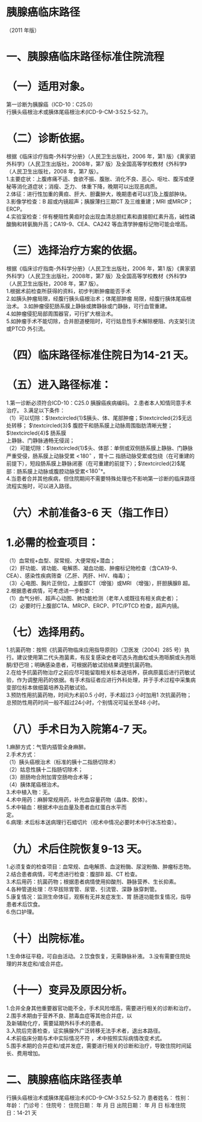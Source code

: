 # 胰腺癌临床路径  
（2011 年版）  
# 一、胰腺癌临床路径标准住院流程  
# （一）适用对象。  
第一诊断为胰腺癌（ICD-10：C25.0）  
行胰头癌根治术或胰体尾癌根治术(ICD-9-CM-3:52.5-52.7)。  
# （二）诊断依据。  
根据《临床诊疗指南-外科学分册》（人民卫生出版社，2006 年，第1 版）《黄家驷外科学》（人民卫生出版社，2008年，第7 版）及全国高等学校教材《外科学》（人民卫生出版社，2008 年，第7 版）。  
1.主要症状：上腹疼痛不适、食欲不振、腹胀、消化不良、恶心、呕吐、腹泻或便秘等消化道症状；消瘦、乏力、 体重下降，晚期可以出现恶病质。  
2.体征：进行性加重的黄疸、肝大、胆囊肿大，晚期患者可以扪及上腹部肿块。  
3.影像学检查：B 超或内镜超声；胰腺薄扫三期CT 及三维重建；MRI 或MRCP；ERCP。  
4.实验室检查：伴有梗阻性黄疸时会出现血清总胆红素和直接胆红素升高，碱性磷酸酶和转氨酶升高；CA19-9、CEA、CA242 等血清学肿瘤标记物可能会增高。  
# （三）选择治疗方案的依据。  
根据《临床诊疗指南-外科学分册》（人民卫生出版社，2006 年，第1 版）《黄家驷外科学》（人民卫生出版社，2008年，第7 版）及全国高等学校教材《外科学》（人民卫生出版社，2008 年，第7 版）。  
1.根据术前检查所获得的资料，初步判断肿瘤能否手术  
2.如胰头肿瘤局限，经腹行胰头癌根治术；体尾部肿瘤 局限，经腹行胰体尾癌根治术。 3.如肿瘤侵犯肠系膜上静脉或脾静脉或门静脉，可行血管重建。  
4.如肿瘤侵犯局部周围器官，可行扩大根治术。  
5.如肿瘤手术不能切除，合并胆道梗阻时，可行姑息性手术解除梗阻、内支架引流或PTCD 外引流。  
# （四）临床路径标准住院日为14-21 天。  
# （五）进入路径标准：  
1.第一诊断必须符合ICD-10：C25.0 胰腺癌疾病编码。 2.患者本人知情同意手术治疗。 3.满足以下条件：  
（1）可以切除：$\textcircled{1}$胰头、体、尾部肿瘤；$\textcircled{2}$无远处转移； $\textcircled{3}$ 腹腔干和肠系膜上动脉周围脂肪清晰光整； $\textcircled{4}$ 肠系膜  
上静脉、门静脉通畅无侵润；  
（2）可能切除：$\textcircled{1}$头、体部：单侧或双侧肠系膜上静脉、门静脉严重受侵，肠系膜上动脉受累 $<\!180^{\circ}$ ，胃十二 指肠动脉受累或包绕（在可重建的前提下），短段肠系膜上静脉闭塞（在可重建的前提下）；$\textcircled{2}$尾部：肠系膜上动脉或腹腔动脉受累$<\!180^{\circ}$°。  
4.当患者合并其他疾病，但住院期间不需要特殊处理也不影响第一诊断的临床路径流程实施时，可以进入路径。  
# （六）术前准备3-6 天（指工作日）  
# 1.必需的检查项目：  
（1）血常规$+$血型、尿常规、大便常规$+$潜血；  
（2）肝功能、肾功能、电解质、凝血功能、肿瘤标记物检查（含CA19-9、CEA）、感染性疾病筛查（乙肝、丙肝、HIV、梅毒）；  
（3）心电图、胸片正侧位，上腹部CT（增强）或MRI （增强），肝胆胰腺B 超。  
2.根据患者病情，可考虑进一步检查：  
（1）血气分析、超声心动图、肺功能检测（老年人或既往有相关病史者）；  
（2）必要时行上腹部CTA、MRCP、ERCP、PTC/PTCD 检查，超声内镜。  
# （七）选择用药。  
1.抗菌药物：按照《抗菌药物临床应用指导原则》（卫医发〔2004〕285 号）执行。建议使用第二代头孢菌素，有反复感染史者可选头孢曲松或头孢哌酮或头孢哌酮/舒巴坦；明确感染患者，可根据药敏试验结果调整抗菌药物。  
2.在给予抗菌药物治疗之前应尽可能留取相关标本送培养，获病原菌后进行药敏试验，作为调整用药的依据。有手术指征者应进行外科处理，并于手术过程中采集病变部位标本做细菌培养及药敏试验。  
3.预防性用抗菌药物，时间为术前0.5 小时，手术超过3 小时加用1 次抗菌药物；总预防性用药时间一般不超过24小时，个别情况可延长至48 小时。  
# （八）手术日为入院第4-7 天。  
1.麻醉方式：气管内插管全身麻醉。  
2.手术方式：  
（1）胰头癌根治术（标准的胰十二指肠切除术）  
（2）姑息性胰十二指肠切除术；  
（3）胆肠吻合附加胃空肠吻合术等；  
（4）胰体尾癌根治术。  
3.术中植入物：无。  
4.术中用药：麻醉常规用药，补充血容量药物（晶体、胶体）。  
5.术中输血：根据术中出血量及患者血红蛋白水平而  
定。  
6.病理: 术后标本送病理行石蜡切片（视术中情况必要时术中行冰冻检查）。  
# （九）术后住院恢复9-13 天。  
1.必须复查的检查项目：血常规、血电解质、血淀粉酶、尿淀粉酶、肿瘤标志物。  
2.结合患者病情，可考虑进行检查：腹部B 超、CT 检查。  
3.术后用药：抗菌药物；根据患者病情使用抑酸剂、静脉营养、生长抑素。  
4.各种管道处理：尽早拔除胃管、尿管、引流管、深静 脉穿刺管。  
5.康复情况：监测生命体征，观察有无并发症发生、胃 肠道功能恢复情况，指导患者术后饮食。  
6.伤口护理。  
# （十）出院标准。  
1.生命体征平稳，可自由活动。 2.饮食恢复，无需静脉补液。 3.没有需要住院处理的并发症和/或合并症。  
# （十一）变异及原因分析。  
1.合并全身其他重要器官功能不全，手术风险增高，需要进行相关的诊断和治疗。  
2.围手术期由于营养不良、脓毒血症等其他合并症，以  
及新辅助化疗，需要延期外科手术的患者。  
3.入院后完善检查，证实胰腺外广泛转移无法手术者，退出本路径。  
4.术前临床分期与术中实际情况不符 ，术中按照实际病情改变术式。  
5.围手术期的合并症和/或并发症，需要进行相关的诊断和治疗，导致住院时间延长、费用增加。  
# 二、胰腺癌临床路径表单  
行胰头癌根治术或胰体尾癌根治术(ICD-9-CM-3:52.5-52.7) 患者姓名：               性别：    年龄：      门诊号：        住院号：           住院日期：      年 月 日     出院日期：     年 月 日   标准住院日：14-21 天  
